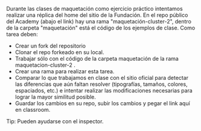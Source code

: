 Durante las clases de maquetación como ejercicio práctico intentamos realizar una réplica del home del sitio de la Fundación. En el repo público del Academy (abajo el link) hay una rama "maquetación-cluster-2", dentro de la carpeta "maquetación" está el código de los ejemplos de clase. Como tarea deben:

* Crear un fork del repositorio
* Clonar el repo forkeado en su local.
* Trabajar sólo con el código de la carpeta maquetación de la rama maquetacion-cluster-2 .
* Crear una rama para realizar esta tarea.
* Comparar lo que trabajamos en clase con el sitio oficial para detectar las diferencias que aún faltan resolver (tipografías, tamaños, colores, espaciados, etc.) e intentar realizar las modificaciones necesarias para lograr la mayor similitud posible.
* Guardar los cambios en su repo, subir los cambios y pegar el link aquí en classroom.

Tip: Pueden ayudarse con el inspector.
